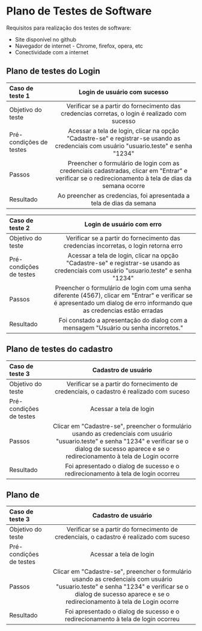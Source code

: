 # Plano de Testes de Software

Requisitos para realização dos testes de software:
- Site disponível no github
- Navegador de internet - Chrome, firefox, opera, etc
- Conectividade com a internet


## Plano de testes do Login

| Caso de teste 1 | Login de usuário com sucesso |
|:-------- |:--------------:| 
| Objetivo do teste | Verificar se a partir do fornecimento das credencias corretas, o login é realizado com sucesso |
| Pré-condições de testes | Acessar a tela de login, clicar na opção "Cadastre-se" e registrar-se usando as credenciais com usuário "usuario.teste" e senha "1234" |
| Passos | Preencher o formulário de login com as credenciais cadastradas, clicar em "Entrar" e verificar se o redirecionamento à tela de dias da semana ocorre |
| Resultado | Ao preencher as credencias, foi apresentada a tela de dias da semana |

| Caso de teste 2 | Login de usuário com erro |
|:-------- |:--------------:| 
| Objetivo do teste |Verificar se a partir do fornecimento das credencias incorretas, o login retorna erro |
| Pré-condições de testes | Acessar a tela de login, clicar na opção "Cadastre-se" e registrar-se usando as credenciais com usuário "usuario.teste" e senha "1234"|
| Passos | Preencher o formulário de login com uma senha diferente (4567), clicar em "Entrar" e verificar se é apresentado um dialog de erro informando que as credencias estão erradas |
| Resultado| Foi constado a apresentação do dialog com a mensagem "Usuário ou senha incorretos."  |

## Plano de testes do cadastro

| Caso de teste 3 | Cadastro de usuário |
|:-------- |:--------------:| 
| Objetivo do teste | Verificar se a partir do fornecimento de credenciais, o cadastro é realizado com suceso |
| Pré-condições de testes | Acessar a tela de login|
| Passos | Clicar em "Cadastre-se", preencher o formulário usando as credenciais com usuário "usuario.teste" e senha "1234" e verificar se o dialog de sucesso aparece e se o redirecionamento à tela de Login ocorre |
| Resultado| Foi apresentado o dialog de sucesso e o redirecionamento à tela de login ocorreu |

## Plano de 

| Caso de teste 3 | Cadastro de usuário |
|:-------- |:--------------:| 
| Objetivo do teste | Verificar se a partir do fornecimento de credenciais, o cadastro é realizado com suceso |
| Pré-condições de testes | Acessar a tela de login|
| Passos | Clicar em "Cadastre-se", preencher o formulário usando as credenciais com usuário "usuario.teste" e senha "1234" e verificar se o dialog de sucesso aparece e se o redirecionamento à tela de Login ocorre |
| Resultado| Foi apresentado o dialog de sucesso e o redirecionamento à tela de login ocorreu |

